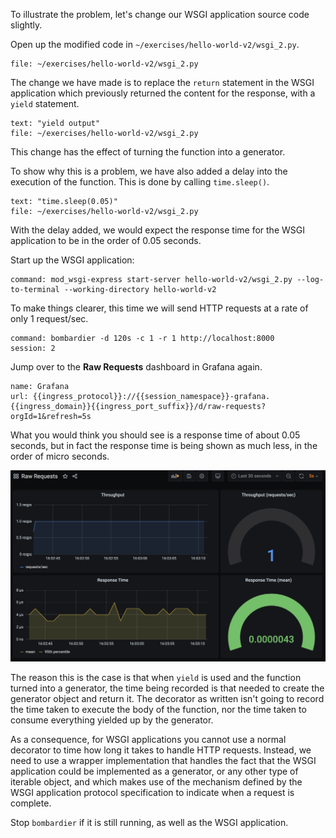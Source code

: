 To illustrate the problem, let's change our WSGI application source code slightly.

Open up the modified code in `~/exercises/hello-world-v2/wsgi_2.py`.

```editor:open-file
file: ~/exercises/hello-world-v2/wsgi_2.py
```

The change we have made is to replace the `return` statement in the WSGI application which previously returned the content for the response, with a `yield` statement.

```editor:select-matching-text
text: "yield output"
file: ~/exercises/hello-world-v2/wsgi_2.py
```

This change has the effect of turning the function into a generator.

To show why this is a problem, we have also added a delay into the execution of the function. This is done by calling `time.sleep()`.

```editor:select-matching-text
text: "time.sleep(0.05)"
file: ~/exercises/hello-world-v2/wsgi_2.py
```

With the delay added, we would expect the response time for the WSGI application to be in the order of 0.05 seconds.

Start up the WSGI application:

```terminal:execute
command: mod_wsgi-express start-server hello-world-v2/wsgi_2.py --log-to-terminal --working-directory hello-world-v2
```

To make things clearer, this time we will send HTTP requests at a rate of only 1 request/sec.

```terminal:execute
command: bombardier -d 120s -c 1 -r 1 http://localhost:8000
session: 2
```

Jump over to the **Raw Requests** dashboard in Grafana again.

```dashboard:reload-dashboard
name: Grafana
url: {{ingress_protocol}}://{{session_namespace}}-grafana.{{ingress_domain}}{{ingress_port_suffix}}/d/raw-requests?orgId=1&refresh=5s
```

What you would think you should see is a response time of about 0.05 seconds, but in fact the response time is being shown as much less, in the order of micro seconds.

![](hello-world-v2-2-raw-requests.png)

The reason this is the case is that when `yield` is used and the function turned into a generator, the time being recorded is that needed to create the generator object and return it. The decorator as written isn't going to record the time taken to execute the body of the function, nor the time taken to consume everything yielded up by the generator.

As a consequence, for WSGI applications you cannot use a normal decorator to time how long it takes to handle HTTP requests. Instead, we need to use a wrapper implementation that handles the fact that the WSGI application could be implemented as a generator, or any other type of iterable object, and which makes use of the mechanism defined by the WSGI application protocol specification to indicate when a request is complete.

Stop `bombardier` if it is still running, as well as the WSGI application.

```terminal:interrupt-all
```
